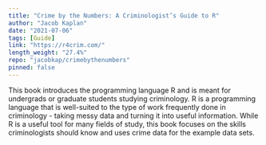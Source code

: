 ```yaml
---
title: "Crime by the Numbers: A Criminologist’s Guide to R"
author: "Jacob Kaplan"
date: "2021-07-06"
tags: [Guide]
link: "https://r4crim.com/"
length_weight: "27.4%"
repo: "jacobkap/crimebythenumbers"
pinned: false
---
```


This book introduces the programming language R and is meant for undergrads or graduate students studying criminology. R is a programming language that is well-suited to the type of work frequently done in criminology - taking messy data and turning it into useful information. While R is a useful tool for many fields of study, this book focuses on the skills criminologists should know and uses crime data for the example data sets.
